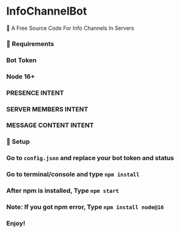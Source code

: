 # InfoChannelBot
🤖 A Free Source Code For Info Channels In Servers

### 🚧 Requirements
### Bot Token
### Node 16+
### PRESENCE INTENT
### SERVER MEMBERS INTENT
### MESSAGE CONTENT INTENT

### 🚁 Setup
### Go to ```config.json``` and replace your bot token and status
### Go to terminal/console and type ```npm install```
### After npm is installed, Type ```npm start```
### Note: If you got npm error, Type ```npm install node@16```

### Enjoy!

